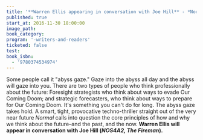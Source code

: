 ```yaml
---
title: '**Warren Ellis appearing in conversation with Joe Hill** - *Normal: A Novel*'
published: true
start_at: 2016-11-30 18:00:00
image_path:
book_category:
program: '-writers-and-readers'
ticketed: false
test:
book_isbn:
  - '9780374534974'
---
```



Some people call it "abyss gaze." Gaze into the abyss all day and the abyss will gaze into you. There are two types of people who think professionally about the future: Foresight strategists who think about ways to evade Our Coming Doom; and strategic forecasters, who think about ways to prepare for Our Coming Doom. It's something you can't do for long. The abyss gaze takes hold. A smart, tight, provocative techno-thriller straight out of the very near future *Normal* calls into question the core principles of how and why we think about the future–and the past, and the now. **Warren Ellis will appear in conversation with Joe Hill (*NOS4A2, The Fireman*).**